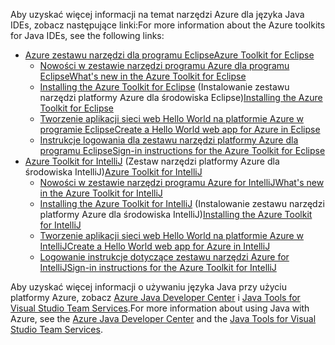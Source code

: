 <span data-ttu-id="23c86-101">Aby uzyskać więcej informacji na temat narzędzi Azure dla języka Java IDEs, zobacz następujące linki:</span><span class="sxs-lookup"><span data-stu-id="23c86-101">For more information about the Azure toolkits for Java IDEs, see the following links:</span></span>

* [<span data-ttu-id="23c86-102">Azure zestawu narzędzi dla programu Eclipse</span><span class="sxs-lookup"><span data-stu-id="23c86-102">Azure Toolkit for Eclipse</span></span>](/azure/azure-toolkit-for-eclipse)
  * [<span data-ttu-id="23c86-103">Nowości w zestawie narzędzi programu Azure dla programu Eclipse</span><span class="sxs-lookup"><span data-stu-id="23c86-103">What's new in the Azure Toolkit for Eclipse</span></span>](/azure/azure-toolkit-for-eclipse-whats-new)
  * <span data-ttu-id="23c86-104">[Installing the Azure Toolkit for Eclipse](/azure/azure-toolkit-for-eclipse-installation) (Instalowanie zestawu narzędzi platformy Azure dla środowiska Eclipse)</span><span class="sxs-lookup"><span data-stu-id="23c86-104">[Installing the Azure Toolkit for Eclipse](/azure/azure-toolkit-for-eclipse-installation)</span></span>
  * [<span data-ttu-id="23c86-105">Tworzenie aplikacji sieci web Hello World na platformie Azure w programie Eclipse</span><span class="sxs-lookup"><span data-stu-id="23c86-105">Create a Hello World web app for Azure in Eclipse</span></span>](/azure/app-service-web/app-service-web-eclipse-create-hello-world-web-app)
  * [<span data-ttu-id="23c86-106">Instrukcje logowania dla zestawu narzędzi platformy Azure dla programu Eclipse</span><span class="sxs-lookup"><span data-stu-id="23c86-106">Sign-in instructions for the Azure Toolkit for Eclipse</span></span>](/azure/azure-toolkit-for-eclipse-sign-in-instructions)
* <span data-ttu-id="23c86-107">[Azure Toolkit for IntelliJ](/azure/azure-toolkit-for-intellij) (Zestaw narzędzi platformy Azure dla środowiska IntelliJ)</span><span class="sxs-lookup"><span data-stu-id="23c86-107">[Azure Toolkit for IntelliJ](/azure/azure-toolkit-for-intellij)</span></span>
  * [<span data-ttu-id="23c86-108">Nowości w zestawie narzędzi programu Azure for IntelliJ</span><span class="sxs-lookup"><span data-stu-id="23c86-108">What's new in the Azure Toolkit for IntelliJ</span></span>](/azure/azure-toolkit-for-intellij-whats-new)
  * <span data-ttu-id="23c86-109">[Installing the Azure Toolkit for IntelliJ](/azure/azure-toolkit-for-intellij-installation) (Instalowanie zestawu narzędzi platformy Azure dla środowiska IntelliJ)</span><span class="sxs-lookup"><span data-stu-id="23c86-109">[Installing the Azure Toolkit for IntelliJ](/azure/azure-toolkit-for-intellij-installation)</span></span>
  * [<span data-ttu-id="23c86-110">Tworzenie aplikacji sieci web Hello World na platformie Azure w IntelliJ</span><span class="sxs-lookup"><span data-stu-id="23c86-110">Create a Hello World web app for Azure in IntelliJ</span></span>](/azure/app-service-web/app-service-web-intellij-create-hello-world-web-app)
  * [<span data-ttu-id="23c86-111">Logowanie instrukcje dotyczące zestawu narzędzi Azure for IntelliJ</span><span class="sxs-lookup"><span data-stu-id="23c86-111">Sign-in instructions for the Azure Toolkit for IntelliJ</span></span>](/azure/azure-toolkit-for-intellij-sign-in-instructions)

<span data-ttu-id="23c86-112">Aby uzyskać więcej informacji o używaniu języka Java przy użyciu platformy Azure, zobacz [Azure Java Developer Center](https://azure.microsoft.com/develop/java/) i [Java Tools for Visual Studio Team Services](https://java.visualstudio.com/).</span><span class="sxs-lookup"><span data-stu-id="23c86-112">For more information about using Java with Azure, see the [Azure Java Developer Center](https://azure.microsoft.com/develop/java/) and the [Java Tools for Visual Studio Team Services](https://java.visualstudio.com/).</span></span>
